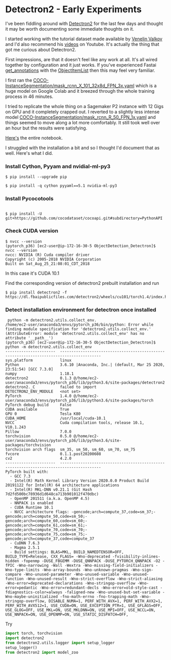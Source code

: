 # Detectron2 - Early Experiments

I've been fiddling around with [Detectron2](https://github.com/facebookresearch/detectron2) for the last few days and thought it may be worth documenting some immediate thoughts on it. 

I started working with the tutorial dataset made available by [Venelin Valkov](https://medium.com/@curiousily) and I'd also recommend his [videos](https://www.youtube.com/user/VulkovVenelin) on Youtube. It's actually the thing that got me curious about Detectron2. 

First impressions, are that it doesn't feel like any work at all. It's all wired together by configuration and it just works. If you've experienced Fastai [get_annotations](https://docs.fast.ai/vision.data.html#get_annotations) with the [ObjectItemList](https://sidravic.github.io/2020/04/19/Object-Detection.html) then this may feel very familiar. 

I first ran the [COCO-InstanceSegmentation/mask_rcnn_X_101_32x8d_FPN_3x.yaml](https://github.com/facebookresearch/detectron2/blob/master/configs/COCO-InstanceSegmentation/mask_rcnn_X_101_32x8d_FPN_3x.yaml) which is a huge model on Google Colab and it breezed through the whole training process in 46 minutes. 

I tried to replicate the whole thing on a Sagemaker P2 instance with 12 Gigs on GPU and it completely crapped out. I reverted to a slightly less intense model [COCO-InstanceSegmentation/mask_rcnn_R_50_FPN_1x.yaml](https://github.com/facebookresearch/detectron2/blob/master/configs/COCO-InstanceSegmentation/mask_rcnn_R_50_FPN_1x.yaml) and things seemed to move along a lot more comfortably. It still took well over an hour but the results were satisfying. 

[Here's](https://github.com/sidravic/detectron_mask_rcnn_R_50_FPN/blob/master/Detectron.ipynb) the entire notebook.

I struggled with the installation a bit and so I thought I'd document that as well. Here's what I did. 

### Install Cython, Pyyam and nvidial-ml-py3


```shell
$ pip install --upgrade pip
	
$ pip install -q cython pyyaml==5.1 nvidia-ml-py3
```

### Install Pycocotools

```shell

$ pip install -U git+https://github.com/cocodataset/cocoapi.git#subdirectory=PythonAPI

```


### Check CUDA version

```shell
$ nvcc --version
(pytorch_p36) [ec2-user@ip-172-16-30-5 ObjectDetection_Detectron]$ nvcc --version
nvcc: NVIDIA (R) Cuda compiler driver
Copyright (c) 2005-2018 NVIDIA Corporation
Built on Sat_Aug_25_21:08:01_CDT_2018

```




In this case it's CUDA 10.1

Find the corresponding version of detectron2 prebuilt installation and run

```shell
$ pip install detectron2 -f  https://dl.fbaipublicfiles.com/detectron2/wheels/cu101/torch1.4/index.html
```

### Detect installation environment for detectron once installed

```shell
 python -m detectron2.utils.collect_env.
/home/ec2-user/anaconda3/envs/pytorch_p36/bin/python: Error while finding module specification for 'detectron2.utils.collect_env.' (AttributeError: module 'detectron2.utils.collect_env' has no attribute '__path__')
(pytorch_p36) [ec2-user@ip-172-16-30-5 ObjectDetection_Detectron]$ python -m detectron2.utils.collect_env
----------------------  ----------------------------------------------------------------------------------------
sys.platform            linux
Python                  3.6.10 |Anaconda, Inc.| (default, Mar 25 2020, 23:51:54) [GCC 7.3.0]
numpy                   1.18.1
detectron2              0.1.3 @/home/ec2-user/anaconda3/envs/pytorch_p36/lib/python3.6/site-packages/detectron2
detectron2._C           failed to import
DETECTRON2_ENV_MODULE   <not set>
PyTorch                 1.4.0 @/home/ec2-user/anaconda3/envs/pytorch_p36/lib/python3.6/site-packages/torch
PyTorch debug build     False
CUDA available          True
GPU 0                   Tesla K80
CUDA_HOME               /usr/local/cuda-10.1
NVCC                    Cuda compilation tools, release 10.1, V10.1.243
Pillow                  7.0.0
torchvision             0.5.0 @/home/ec2-user/anaconda3/envs/pytorch_p36/lib/python3.6/site-packages/torchvision
torchvision arch flags  sm_35, sm_50, sm_60, sm_70, sm_75
fvcore                  0.1.1.post20200608
cv2                     4.2.0
----------------------  ----------------------------------------------------------------------------------------
PyTorch built with:
  - GCC 7.3
  - Intel(R) Math Kernel Library Version 2020.0.0 Product Build 20191122 for Intel(R) 64 architecture applications
  - Intel(R) MKL-DNN v0.21.1 (Git Hash 7d2fd500bc78936d1d648ca713b901012f470dbc)
  - OpenMP 201511 (a.k.a. OpenMP 4.5)
  - NNPACK is enabled
  - CUDA Runtime 10.1
  - NVCC architecture flags: -gencode;arch=compute_37,code=sm_37;-gencode;arch=compute_50,code=sm_50;-gencode;arch=compute_60,code=sm_60;-gencode;arch=compute_61,code=sm_61;-gencode;arch=compute_70,code=sm_70;-gencode;arch=compute_75,code=sm_75;-gencode;arch=compute_37,code=compute_37
  - CuDNN 7.6.3
  - Magma 2.5.1
  - Build settings: BLAS=MKL, BUILD_NAMEDTENSOR=OFF, BUILD_TYPE=Release, CXX_FLAGS= -Wno-deprecated -fvisibility-inlines-hidden -fopenmp -DUSE_FBGEMM -DUSE_QNNPACK -DUSE_PYTORCH_QNNPACK -O2 -fPIC -Wno-narrowing -Wall -Wextra -Wno-missing-field-initializers -Wno-type-limits -Wno-array-bounds -Wno-unknown-pragmas -Wno-sign-compare -Wno-unused-parameter -Wno-unused-variable -Wno-unused-function -Wno-unused-result -Wno-strict-overflow -Wno-strict-aliasing -Wno-error=deprecated-declarations -Wno-stringop-overflow -Wno-error=pedantic -Wno-error=redundant-decls -Wno-error=old-style-cast -fdiagnostics-color=always -faligned-new -Wno-unused-but-set-variable -Wno-maybe-uninitialized -fno-math-errno -fno-trapping-math -Wno-stringop-overflow, DISABLE_NUMA=1, PERF_WITH_AVX=1, PERF_WITH_AVX2=1, PERF_WITH_AVX512=1, USE_CUDA=ON, USE_EXCEPTION_PTR=1, USE_GFLAGS=OFF, USE_GLOG=OFF, USE_MKL=ON, USE_MKLDNN=ON, USE_MPI=OFF, USE_NCCL=ON, USE_NNPACK=ON, USE_OPENMP=ON, USE_STATIC_DISPATCH=OFF,

```

Try 

```python
import torch, torchvision
import detectron2
from detectron2.utils.logger import setup_logger
setup_logger()
from detectron2 import model_zoo
```


